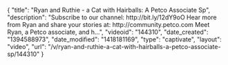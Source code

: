 {
    "title": "Ryan and Ruthie - a Cat with Hairballs: A Petco Associate Sp",
    "description": "Subscribe to our channel: http:\/\/bit.ly\/12dY9oO Hear more from Ryan and share your stories at: http:\/\/community.petco.com Meet Ryan, a Petco associate, and h...",
    "videoid": "144310",
    "date_created": "1394588973",
    "date_modified": "1418181169",
    "type": "captivate",
    "layout": "video",
    "url": "\/v\/ryan-and-ruthie-a-cat-with-hairballs-a-petco-associate-sp\/144310"
}